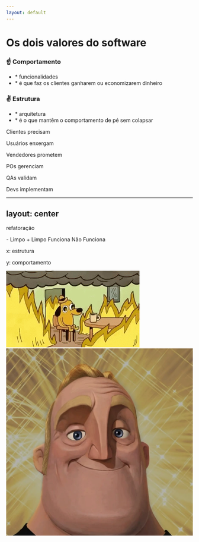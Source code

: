 ```yaml
---
layout: default
---
```


# Os dois valores do software

<div class="flex gap-4">
  <div class="shadow p-4 bg-gray-50">
    <h3 v-click class="mb-4">☝️ Comportamento</h3>
    <ul>
      <li v-click>* funcionalidades</li>
      <li v-click>* é que faz os clientes ganharem ou economizarem dinheiro</li>
    </ul>
  </div>

  <div class="shadow p-4 bg-gray-50">
    <h3 v-click class="mb-4">✌️ Estrutura</h3>
    <ul>
      <li v-click>* arquitetura</li>
      <li v-click>* é o que mantêm o comportamento de pé sem colapsar</li>
    </ul>
  </div>
</div>

<div class="h-full relative">
  <p class="absolute top-5 left-10" v-click><span class="font-bold">Clientes</span> precisam</p>
  <p class="absolute top-10 left-70" v-click><span class="font-bold">Usuários</span> enxergam</p>
  <p class="absolute top-20 left-40" v-click><span class="font-bold">Vendedores</span> prometem</p>
  <p class="absolute top-40 left-20" v-click><span class="font-bold">POs</span> gerenciam</p>
  <p class="absolute top-60 left-60" v-click><span class="font-bold">QAs</span> validam</p>
  <p class="absolute top-30 left-90" v-click><span class="font-bold">Devs</span> implementam</p>

  <div v-click class="absolute h-80 w-1 top-2 left-110 border-l-2 border-zinc-500 border-dashed"/>
</div>

---
layout: center
---

<Arrow x1="50%" y1="10%" x2="50%" y2="90%" two-way />
<Arrow x1="90%" y1="50%" x2="10%" y2="50%" two-way />
<Arrow x1="10" y1="10" x2="160" y2="10" class="text-green-600" />
<span class="text-green-600 absolute top-10 left-10">refatoração</span>

<span class="absolute top-[48%] left-10">- Limpo</span>
<span class="absolute top-[48%] right-10">+ Limpo</span>
<span class="absolute top-[5%] left-[47%]">Funciona</span>
<span class="absolute bottom-[4%] left-[46%]">Não Funciona</span>

<div class="absolute bottom-4 right-4 flex flex-col text-sm bg-zinc-50 p-2 shadow text-zinc-500">
<p class="!my-0">x: estrutura</p>
<p class="!my0">y: comportamento</p>
</div>
  
<img src="/assets/dog-fire.gif" class="absolute left-30"/>
<img src="/assets/mr-incredible-happy.webp" class="absolute left-[60%] top-16 size-48"/>
